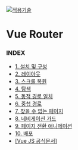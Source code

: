 [vuejs]: https://github.com/JaceKim-TheAL/D2505_Vuejs
[![적용기술](https://skillicons.dev/icons?i=vue,vercel,ts,vscode)][vuejs]

# Vue Router

### INDEX

- [1. 설치 및 구성           ][link_01]
- [2. 레이아웃               ][link_02]
- [3. 스크롤 복원            ][link_03]
- [4. 탐색                  ][link_04]
- [5. 동적 경로 일치         ][link_05]
- [6. 중첩 경로              ][link_06]
- [7. 찾을 수 없는 페이지     ][link_07]
- [8. 네비게이션 가드         ][link_08]
- [9. 페이지 전환 애니메이션   ][link_09]
- [10. 배포                 ][link_10]
- [[Vue JS 공식문서]         ][link_vuejs] 


[nextjs15]: https://nextjs-ko.org/docs/app/building-your-application/upgrading/version-15
[link_01]: ./sect_01.md
[link_02]: ./sect_02.md
[link_03]: ./sect_03.md
[link_04]: ./sect_04.md
[link_05]: ./sect_05.md
[link_06]: ./sect_06.md
[link_07]: ./sect_07.md
[link_08]: ./sect_08.md
[link_09]: ./sect_09.md
[link_10]: ./sect_10.md
[link_vuejs]: https://vuejs.org/


